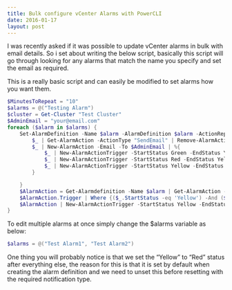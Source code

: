 ```yaml
---
title: Bulk configure vCenter Alarms with PowerCLI
date: 2016-01-17
layout: post
---
```

I was recently asked if it was possible to update vCenter alarms in bulk with email details. So i set about writing the below script, basically this script will go through looking for any alarms that match the name you specify and set the email as required.
<!--more-->


This is a really basic script and can easily be modified to set alarms how you want them.

```powershell
$MinutesToRepeat = "10"
$alarms = @("Testing Alarm")
$cluster = Get-Cluster "Test Cluster"
$AdminEmail = "your@email.com"
foreach ($alarm in $alarms) {
    Set-AlarmDefinition -Name $alarm -AlarmDefinition $alarm -ActionRepeatMinutes $MinutesToRepeat | %{
        $_ | Get-AlarmAction -ActionType "SendEmail" | Remove-AlarmAction -Confirm:$false
        $_ | New-AlarmAction -Email -To $AdminEmail | %{
            $_ | New-AlarmActionTrigger -StartStatus Green -EndStatus Yellow
            $_ | New-AlarmActionTrigger -StartStatus Red -EndStatus Yellow
            $_ | New-AlarmActionTrigger -StartStatus Yellow -EndStatus Green
        }

    }
    $AlarmAction = Get-Alarmdefinition -Name $alarm | Get-AlarmAction -ActionType 'SendEmail'
    $AlarmAction.Trigger | Where {($_.StartStatus -eq 'Yellow') -And ($_.EndStatus -eq 'Red')} | Remove-AlarmActionTrigger -Confirm:$False
    $AlarmAction | New-AlarmActionTrigger -StartStatus Yellow -EndStatus Red -Repeat
}
```

To edit multiple alarms at once simply change the $alarms variable as below:

```powershell
$alarms = @("Test Alarm1", "Test Alarm2")
```

One thing you will probably notice is that we set the &#8220;Yellow&#8221; to &#8220;Red&#8221; status after everything else, the reason for this is that it is set by default when creating the alarm definition and we need to unset this before resetting with the required notification type.

